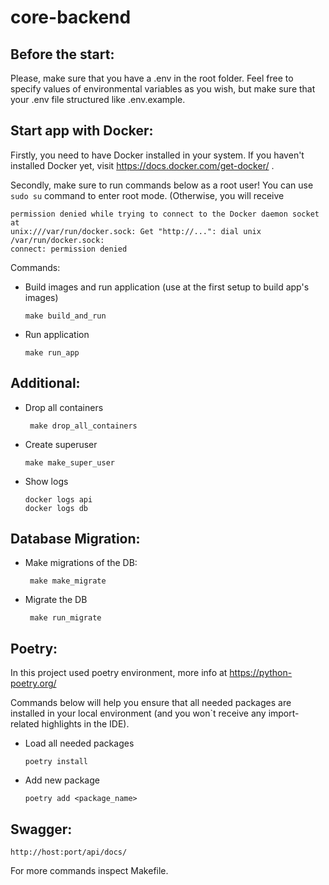 # core-backend

Before the start:
 - 

Please, make sure that you have a .env in the root folder. Feel free to specify values of environmental variables
as you wish, but make sure that your .env file structured like .env.example.

Start app with Docker:
 -

Firstly, you need to have Docker installed in your system. 
If you haven't installed Docker yet, visit https://docs.docker.com/get-docker/ .

Secondly, make sure to run commands below as a root user!
You can use `sudo su` command to enter root mode.
(Otherwise, you will receive 

    permission denied while trying to connect to the Docker daemon socket at 
    unix:///var/run/docker.sock: Get "http://...": dial unix /var/run/docker.sock: 
    connect: permission denied


Commands:

 - Build images and run application (use at the first setup to build app's images)

       make build_and_run

 - Run application

       make run_app

Additional:
 - 

 - Drop all containers

        make drop_all_containers

 - Create superuser

       make make_super_user

 - Show logs 

       docker logs api
       docker logs db


Database Migration:
 -

 - Make migrations of the DB:

        make make_migrate

 - Migrate the DB

        make run_migrate



Poetry:
 - 
In this project used poetry environment, more info at https://python-poetry.org/

Commands below will help you ensure that all needed packages are installed in your local environment 
(and you won`t receive any import-related highlights in the IDE).

 - Load all needed packages

       poetry install

 - Add new package

       poetry add <package_name>

Swagger:
-
    http://host:port/api/docs/

For more commands inspect Makefile.
